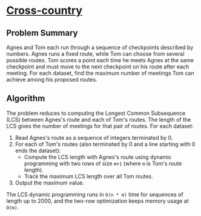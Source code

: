 # [Cross-country](https://www.spoj.com/problems/CRSCNTRY/)

## Problem Summary
Agnes and Tom each run through a sequence of checkpoints described by numbers. Agnes runs a fixed route, while Tom can choose from several possible routes. Tom scores a point each time he meets Agnes at the same checkpoint and must move to the next checkpoint on his route after each meeting. For each dataset, find the maximum number of meetings Tom can achieve among his proposed routes.

## Algorithm
The problem reduces to computing the Longest Common Subsequence (LCS) between Agnes's route and each of Tom's routes. The length of the LCS gives the number of meetings for that pair of routes. For each dataset:

1. Read Agnes's route as a sequence of integers terminated by 0.
2. For each of Tom's routes (also terminated by 0 and a line starting with 0 ends the dataset):
   - Compute the LCS length with Agnes's route using dynamic programming with two rows of size `m+1` (where `m` is Tom's route length).
   - Track the maximum LCS length over all Tom routes.
3. Output the maximum value.

The LCS dynamic programming runs in `O(n * m)` time for sequences of length up to 2000, and the two-row optimization keeps memory usage at `O(m)`.
